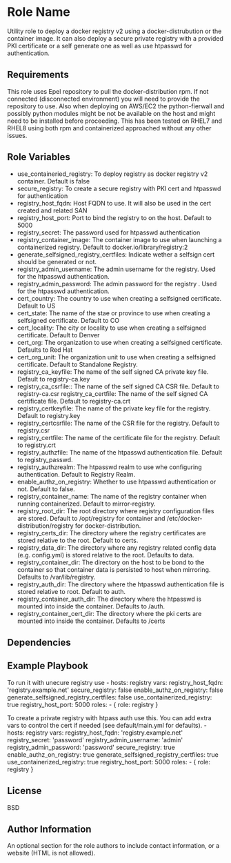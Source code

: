 Role Name
=========

Utility role to deploy a docker registry v2 using a docker-distrubution or the container image. 
It can also deploy a secure private registry with a provided PKI certificate or a self generate one as well as use htpasswd for authentication. 

Requirements
------------

This role uses Epel repository to pull the docker-distribution rpm. 
If not connected (disconnected environment) you will need to provide the repository to use. 
Also when deploying on AWS/EC2 the python-fierwall and possibly python modules might be not be available on the host and might need to be installed before proceeding. 
This has been tested on RHEL7 and RHEL8 using both rpm and containerized approached without any other issues.

Role Variables
--------------

- use_containeried_registry: To deploy registry as docker registry v2 container. Default is false
- secure_registry: To create a secure registry with PKI cert and htpasswd for authentication
- registry_host_fqdn: Host FQDN to use. It will also be used in the cert created and related SAN
- registry_host_port: Port to bind the registry to on the host. Default to 5000
- registry_secret: The password used for htpasswd authentication
- registry_container_image: The container image to use when launching a containerized registry. Default to docker.io/library/registry:2
- generate_selfsigned_registry_certfiles: Indicate wether a selfsign cert should be generated or not.
- registry_admin_username: The admin username for the registry. Used for the htpasswd authentication.
- registry_admin_password: The admin password for the registry . Used for the htpasswd authentication.
- cert_country: The country to use when creating a selfsigned certificate. Default to US
- cert_state: The name of the stae or province to use when creating a selfsigned certificate. Default to CO
- cert_locality: The city or locality to use when creating a selfsigned certificate. Default to Denver
- cert_org: The organization to use when creating a selfsigned certificate. Defaults to Red Hat
- cert_org_unit: The organization unit to use when creating a selfsigned certificate. Default to Standalone Registry.
- registry_ca_keyfile: The name of the self signed CA private key file. Default to registry-ca.key
- registry_ca_csrfile:: The name of the self signed CA CSR file. Default to registry-ca.csr
registry_ca_certfile: The name of the self signed CA certificate file. Default to registry-ca.crt
- registry_certkeyfile: The name of the private key file for the registry. Default to registry.key
- registry_certcsrfile: The name of the CSR file for the registry. Default to registry.csr
- registry_certfile: The name of the certificate file for the registry. Default to registry.crt
- registry_authzfile: The name of the htpasswd authentication file. Default to registry_passwd.
- registry_authzrealm: The htpasswd realm to use whe configuring authentication. Default to Registry Realm.
- enable_authz_on_registry: Whether to use htpasswd authentication or not. Default to false.
- registry_container_name: The name of the registry container when running containerized. Default to mirror-registry.
- registry_root_dir: The root directory where registry configuration files are stored. Default to /opt/registry for container and /etc/docker-distribution/registry for docker-distribution.
- registry_certs_dir: The directory where the registry certificates are stored relative to the root. Default to certs.
- registry_data_dir: The directory where any registry related config data (e.g. config.yml) is stored relative to the root. Defaults to data.
- registry_container_dir: The directory on the host to be bond to the container so that container data is persisted to host when mirroring. Defaults to /var/lib/registry.
- registry_auth_dir: The directory where the htpasswd authentication file is stored relative to root. Default to auth.
- registry_container_auth_dir: The directory where the htpasswd is mounted into inside the container. Defaults to /auth.
- registry_container_cert_dir: The directory where the pki certs are mounted into inside the container. Defaults to /certs


Dependencies
------------


Example Playbook
----------------

To run it with unecure registry use
    - hosts: registry
      vars:
        registry_host_fqdn: 'registry.example.net'
        secure_registry: false
        enable_authz_on_registry: false
        generate_selfsigned_registry_certfiles: false
        use_containerized_registry: true 
        registry_host_port: 5000
      roles:
         - { role: registry }

To create a private registry with htpass auth use this. 
You can add extra vars to control the cert if needed (see default/main.yml for defaults).
    - hosts: registry
      vars:
        registry_host_fqdn: 'registry.example.net'
        registry_secret: 'password'
        registry_admin_username: 'admin'
        registry_admin_password: 'password'
        secure_registry: true
        enable_authz_on_registry: true
        generate_selfsigned_registry_certfiles: true
        use_containerized_registry: true 
        registry_host_port: 5000
      roles:
         - { role: registry }


License
-------

BSD

Author Information
------------------

An optional section for the role authors to include contact information, or a website (HTML is not allowed).
